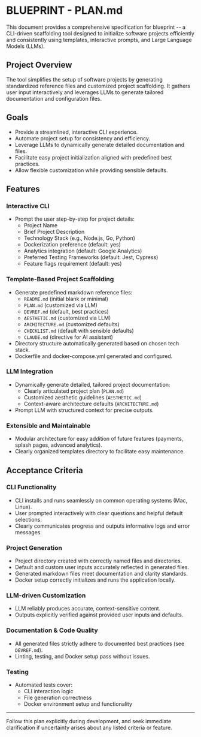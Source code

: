 # BLUEPRINT - PLAN.md

This document provides a comprehensive specification for blueprint -- a CLI-driven scaffolding tool designed to initialize software projects efficiently and consistently using templates, interactive prompts, and Large Language Models (LLMs).

## Project Overview

The tool simplifies the setup of software projects by generating standardized reference files and customized project scaffolding. It gathers user input interactively and leverages LLMs to generate tailored documentation and configuration files.

## Goals
- Provide a streamlined, interactive CLI experience.
- Automate project setup for consistency and efficiency.
- Leverage LLMs to dynamically generate detailed documentation and files.
- Facilitate easy project initialization aligned with predefined best practices.
- Allow flexible customization while providing sensible defaults.

## Features

### Interactive CLI
- Prompt the user step-by-step for project details:
  - Project Name
  - Brief Project Description
  - Technology Stack (e.g., Node.js, Go, Python)
  - Dockerization preference (default: yes)
  - Analytics integration (default: Google Analytics)
  - Preferred Testing Frameworks (default: Jest, Cypress)
  - Feature flags requirement (default: yes)

### Template-Based Project Scaffolding
- Generate predefined markdown reference files:
  - `README.md` (initial blank or minimal)
  - `PLAN.md` (customized via LLM)
  - `DEVREF.md` (default, best practices)
  - `AESTHETIC.md` (customized via LLM)
  - `ARCHITECTURE.md` (customized defaults)
  - `CHECKLIST.md` (default with sensible defaults)
  - `CLAUDE.md` (directive for AI assistant)
- Directory structure automatically generated based on chosen tech stack.
- Dockerfile and docker-compose.yml generated and configured.

### LLM Integration
- Dynamically generate detailed, tailored project documentation:
  - Clearly articulated project plan (`PLAN.md`)
  - Customized aesthetic guidelines (`AESTHETIC.md`)
  - Context-aware architecture defaults (`ARCHITECTURE.md`)
- Prompt LLM with structured context for precise outputs.

### Extensible and Maintainable
- Modular architecture for easy addition of future features (payments, splash pages, advanced analytics).
- Clearly organized templates directory to facilitate easy maintenance.

## Acceptance Criteria

### CLI Functionality
- CLI installs and runs seamlessly on common operating systems (Mac, Linux).
- User prompted interactively with clear questions and helpful default selections.
- Clearly communicates progress and outputs informative logs and error messages.

### Project Generation
- Project directory created with correctly named files and directories.
- Default and custom user inputs accurately reflected in generated files.
- Generated markdown files meet documentation and clarity standards.
- Docker setup correctly initializes and runs the application locally.

### LLM-driven Customization
- LLM reliably produces accurate, context-sensitive content.
- Outputs explicitly verified against provided user inputs and defaults.

### Documentation & Code Quality
- All generated files strictly adhere to documented best practices (see `DEVREF.md`).
- Linting, testing, and Docker setup pass without issues.

### Testing
- Automated tests cover:
  - CLI interaction logic
  - File generation correctness
  - Docker environment setup and functionality

---

Follow this plan explicitly during development, and seek immediate clarification if uncertainty arises about any listed criteria or feature.

